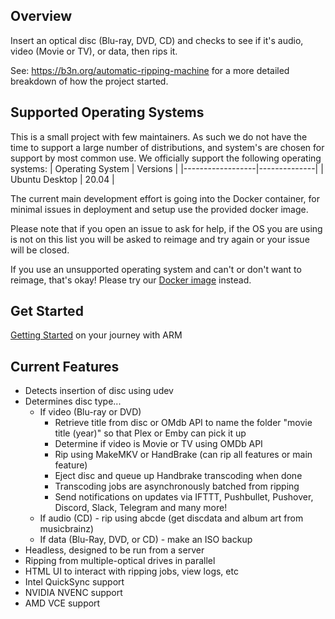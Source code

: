 ## Overview

Insert an optical disc (Blu-ray, DVD, CD) and checks to see if it's audio, video (Movie or TV), or data, then rips it.

See: https://b3n.org/automatic-ripping-machine for a more detailed breakdown of how the project started.


## Supported Operating Systems

This is a small project with few maintainers. As such we do not have the time to support a large number of distributions, and system's are chosen for support by most common use. We officially support the following operating systems:
| Operating System | Versions     |
|------------------|--------------|
| Ubuntu Desktop   | 20.04 |

The current main development effort is going into the Docker container, for minimal issues in deployment and setup use the provided docker image.

Please note that if you open an issue to ask for help, if the OS you are using is not on this list you will be asked to reimage and try again or your issue will be closed.

If you use an unsupported operating system and can't or don't want to reimage, that's okay! Please try our [Docker image](https://github.com/automatic-ripping-machine/automatic-ripping-machine/wiki/docker) instead.


## Get Started
[Getting Started](https://github.com/automatic-ripping-machine/automatic-ripping-machine/wiki/Getting-Started) on your journey with ARM

## Current Features

- Detects insertion of disc using udev
- Determines disc type...
  - If video (Blu-ray or DVD)
    - Retrieve title from disc or OMdb API to name the folder "movie title (year)" so that Plex or Emby can pick it up
    - Determine if video is Movie or TV using OMDb API
    - Rip using MakeMKV or HandBrake (can rip all features or main feature)
    - Eject disc and queue up Handbrake transcoding when done
    - Transcoding jobs are asynchronously batched from ripping
    - Send notifications on updates via IFTTT, Pushbullet, Pushover, Discord, Slack, Telegram and many more!
  - If audio (CD) - rip using abcde  (get discdata and album art from musicbrainz)
  - If data (Blu-Ray, DVD, or CD) - make an ISO backup
- Headless, designed to be run from a server
- Ripping from multiple-optical drives in parallel
- HTML UI to interact with ripping jobs, view logs, etc
- Intel QuickSync support
- NVIDIA NVENC support
- AMD VCE support